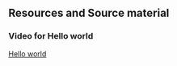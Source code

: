 ## Resources and Source material

### Video for Hello world
[Hello world](https://youtu.be/1pvR4aqwGhg)
